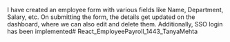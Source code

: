 I have created an employee form with various fields like Name, Department, Salary, etc. On submitting the form, the details get updated on the dashboard, where we can also edit and delete them. Additionally, SSO login has been implemented# React_EmployeePayroll_1443_TanyaMehta
